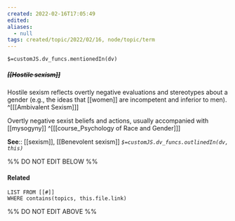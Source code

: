 ```yaml
---
created: 2022-02-16T17:05:49 
edited: 
aliases:
  - null
tags: created/topic/2022/02/16, node/topic/term
---
```

`$=customJS.dv_funcs.mentionedIn(dv)`

##### <s class="topic-title">[[Hostile sexism]]</s>

Hostile sexism reflects overtly negative evaluations and stereotypes about a gender (e.g., the ideas that [[women]] are incompetent and inferior to men).
^[[[Ambivalent Sexism]]]

Overtly negative sexist beliefs and actions, usually accompanied with [[mysogyny]]
^[[[course_Psychology of Race and Gender]]]

**See**:: [[sexism]], [[Benevolent sexism]]
*`$=customJS.dv_funcs.outlinedIn(dv, this)`*

%% DO NOT EDIT BELOW %%

#### Related 

```dataview
LIST FROM [[#]]
WHERE contains(topics, this.file.link)
```
%% DO NOT EDIT ABOVE %%
